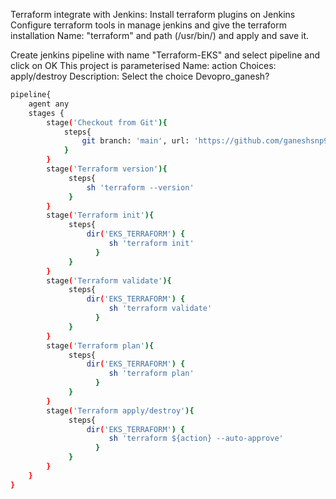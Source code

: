 Terraform integrate with Jenkins:
Install terraform plugins on Jenkins
Configure terraform tools in manage jenkins and give the terraform installation Name: "terraform" and path (/usr/bin/) and apply and save it.

Create jenkins pipeline with name "Terraform-EKS" and select pipeline and click on OK
This project is parameterised
Name: action
Choices: apply/destroy
Description: Select the choice Devopro_ganesh?
```bash
pipeline{
    agent any
    stages {
        stage('Checkout from Git'){
            steps{
                git branch: 'main', url: 'https://github.com/ganeshsnp987/Hotstar-App.git'
            }
        }
        stage('Terraform version'){
             steps{
                 sh 'terraform --version'
             }
        }
        stage('Terraform init'){
             steps{
                 dir('EKS_TERRAFORM') {
                      sh 'terraform init'
                   }
             }
        }
        stage('Terraform validate'){
             steps{
                 dir('EKS_TERRAFORM') {
                      sh 'terraform validate'
                   }
             }
        }
        stage('Terraform plan'){
             steps{
                 dir('EKS_TERRAFORM') {
                      sh 'terraform plan'
                   }
             }
        }
        stage('Terraform apply/destroy'){
             steps{
                 dir('EKS_TERRAFORM') {
                      sh 'terraform ${action} --auto-approve'
                   }
             }
        }
    }
}
```
